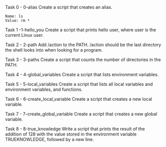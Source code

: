 Task 0 - 0-alias
	Create a script that creates an alias.

	Name: ls
	Value: rm *

Task 1 -1-hello_you
	Create a script that prints hello user, where user is the current Linux user.

Task 2 - 2-path
	Add /action to the PATH. /action should be the last directory the shell looks into when looking for a program.

Task 3 - 3-paths
	Create a script that counts the number of directories in the PATH.

Task 4 - 4-global_variables
	Create a script that lists environment variables.

Task 5 - 5-local_variables
	Create a script that lists all local variables and environment variables, and functions.

Task 6 - 6-create_local_variable
	Create a script that creates a new local variable.

Task 7 - 7-create_global_variable
	Create a script that creates a new global variable.

Task 8 - 8-true_knowledge
	Write a script that prints the result of the addition of 128 with the value stored in the environment variable TRUEKNOWLEDGE, followed by a new line.


